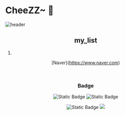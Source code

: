 # CheeZZ~ 👋
![header](https://capsule-render.vercel.app/api?type=venom&text=Runaway%20From%20Study&fontColor=000000&color=timeGradient&animation=twinkling)
<!--

**Chanuo/Chanuo** is a ✨ _special_ ✨ repository because its `README.md` (this file) appears on your GitHub profile.
Here are some ideas to get you started:

- 🔭 I’m currently working on ...
- 🌱 I’m currently learning ...
- 👯 I’m looking to collaborate on ...
- 🤔 I’m looking for help with ...
- 💬 Ask me about ...
- 📫 How to reach me: ...
- 😄 Pronouns: ...
- ⚡ Fun fact: ...
-->

<div align="center">

  ## my_list
1. 
[Naver}(https://www.naver.com)
</div>
<br/>

<div align="center">

  ### Badge

![Static Badge](https://img.shields.io/badge/python-%23F7FE2E?style=for-the-badge&logo=python&logoColor=black)
![Static Badge](https://img.shields.io/badge/autocad-%23BE81F7?style=for-the-badge&logo=autocad&logoColor=white)


![Static Badge](https://img.shields.io/badge/gmail-%23F5A9A9?style=for-the-badge&logo=gmail&logoColor=red)
<img src="https://img.shields.io/badge/gmail-%23F5A9A9?style=for-the-badge&logo=gmail&logoColor=red">
<a href="mailto:chaochao5877@gmail.com">




